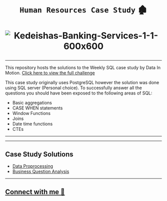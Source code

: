 

# <p align="center" style="margin-top: 0px;">  **`Human Resources Case Study`** 🏚️
 
  
  
# <p align="center" style="margin-top: 0px;">  ![Kedeishas-Banking-Services-1-1-600x600](https://github.com/idada29/All-SQL-Analysis/assets/22597020/781dccdc-90dc-465d-b588-26df3a4f95e9)

 
---
This repository hosts the solutions to the Weekly SQL case study by Data In Motion. [Click here to view the full challenge](https://d-i-motion.com/lessons/kedeishas-banking-services/)
  
This case study originally uses PostgreSQL however the solution was done using SQL server (Personal choice). To successfully answer all the questions you should have been exposed to the following areas of SQL:

- Basic aggregations
- CASE WHEN statements
- Window Functions
- Joins
- Date time functions
- CTEs

---
  
---
## Case Study Solutions
- [Data Proprocessing](https://github.com/idada29/The_Tiny_Shop/tree/main/Data_Processing)
- [Business Question Analysis](https://github.com/idada29/The_Tiny_Shop/blob/main/Business_Questions/readme.md)   
---

## [Connect with me 🔵](https://www.linkedin.com/in/isaac-dada-24ba6ab3)


